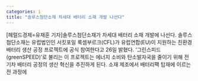 ```yaml
---
categories: i
title: "솔루스첨단소재 차세대 배터리 소재 개발 나선다"
---
```

[헤럴드경제=유재훈 기자]솔루스첨단소재가 차세대 배터리 소재 개발에 나선다. 솔루스첨단소재는 유럽법인인 서킷포일 룩셈부르크(CFL)가 유럽연합(EU)이 지원하는 친환경 배터리 생산 공정 프로젝트에 공식 참여한다고 26일 밝혔다. &lsquo;그린스피드(greenSPEED)&rsquo;로 불리는 이 프로젝트는 에너지 소비와 탄소발자국을 줄이기 위해 전기차 배터리 공정의 생산 혁신을 추진하게 된다. 소재 제조에서 배터리팩 탑재에 이르는 전 과정에 